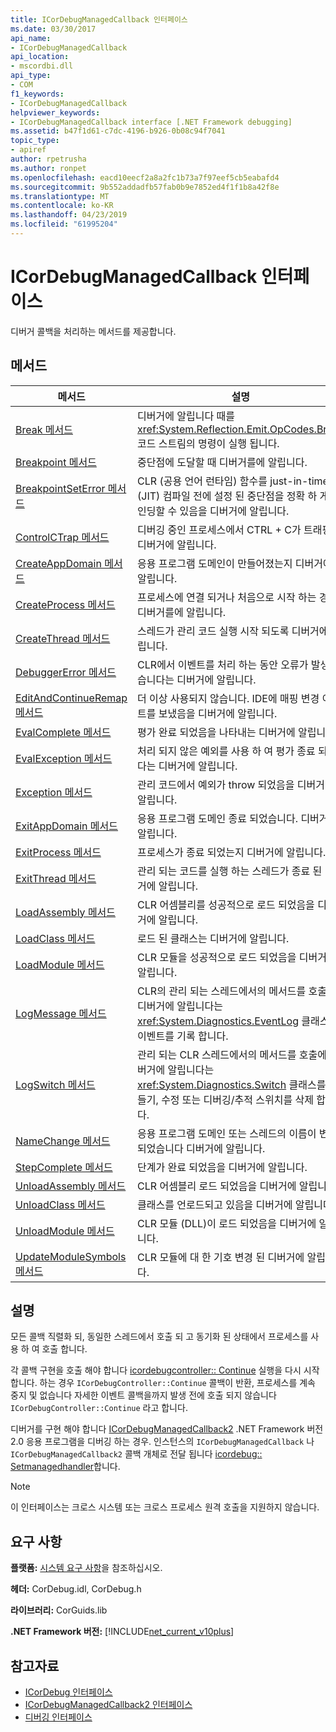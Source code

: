```yaml
---
title: ICorDebugManagedCallback 인터페이스
ms.date: 03/30/2017
api_name:
- ICorDebugManagedCallback
api_location:
- mscordbi.dll
api_type:
- COM
f1_keywords:
- ICorDebugManagedCallback
helpviewer_keywords:
- ICorDebugManagedCallback interface [.NET Framework debugging]
ms.assetid: b47f1d61-c7dc-4196-b926-0b08c94f7041
topic_type:
- apiref
author: rpetrusha
ms.author: ronpet
ms.openlocfilehash: eacd10eecf2a8a2fc1b73a7f97eef5cb5eabafd4
ms.sourcegitcommit: 9b552addadfb57fab0b9e7852ed4f1f1b8a42f8e
ms.translationtype: MT
ms.contentlocale: ko-KR
ms.lasthandoff: 04/23/2019
ms.locfileid: "61995204"
---
```

# <a name="icordebugmanagedcallback-interface"></a>ICorDebugManagedCallback 인터페이스
디버거 콜백을 처리하는 메서드를 제공합니다.  
  
## <a name="methods"></a>메서드  
  
|메서드|설명|  
|------------|-----------------|  
|[Break 메서드](../../../../docs/framework/unmanaged-api/debugging/icordebugmanagedcallback-break-method.md)|디버거에 알립니다 때를 <xref:System.Reflection.Emit.OpCodes.Break> 코드 스트림의 명령이 실행 됩니다.|  
|[Breakpoint 메서드](../../../../docs/framework/unmanaged-api/debugging/icordebugmanagedcallback-breakpoint-method.md)|중단점에 도달할 때 디버거를에 알립니다.|  
|[BreakpointSetError 메서드](../../../../docs/framework/unmanaged-api/debugging/icordebugmanagedcallback-breakpointseterror-method.md)|CLR (공용 언어 런타임) 함수를 just-in-time (JIT) 컴파일 전에 설정 된 중단점을 정확 하 게 바인딩할 수 있음을 디버거에 알립니다.|  
|[ControlCTrap 메서드](../../../../docs/framework/unmanaged-api/debugging/icordebugmanagedcallback-controlctrap-method.md)|디버깅 중인 프로세스에서 CTRL + C가 트래핑는 디버거에 알립니다.|  
|[CreateAppDomain 메서드](../../../../docs/framework/unmanaged-api/debugging/icordebugmanagedcallback-createappdomain-method.md)|응용 프로그램 도메인이 만들어졌는지 디버거에 알립니다.|  
|[CreateProcess 메서드](../../../../docs/framework/unmanaged-api/debugging/icordebugmanagedcallback-createprocess-method.md)|프로세스에 연결 되거나 처음으로 시작 하는 경우 디버거를에 알립니다.|  
|[CreateThread 메서드](../../../../docs/framework/unmanaged-api/debugging/icordebugmanagedcallback-createthread-method.md)|스레드가 관리 코드 실행 시작 되도록 디버거에 알립니다.|  
|[DebuggerError 메서드](../../../../docs/framework/unmanaged-api/debugging/icordebugmanagedcallback-debuggererror-method.md)|CLR에서 이벤트를 처리 하는 동안 오류가 발생 했습니다는 디버거에 알립니다.|  
|[EditAndContinueRemap 메서드](../../../../docs/framework/unmanaged-api/debugging/icordebugmanagedcallback-editandcontinueremap-method.md)|더 이상 사용되지 않습니다. IDE에 매핑 변경 이벤트를 보냈음을 디버거에 알립니다.|  
|[EvalComplete 메서드](../../../../docs/framework/unmanaged-api/debugging/icordebugmanagedcallback-evalcomplete-method.md)|평가 완료 되었음을 나타내는 디버거에 알립니다.|  
|[EvalException 메서드](../../../../docs/framework/unmanaged-api/debugging/icordebugmanagedcallback-evalexception-method.md)|처리 되지 않은 예외를 사용 하 여 평가 종료 되었다는 디버거에 알립니다.|  
|[Exception 메서드](../../../../docs/framework/unmanaged-api/debugging/icordebugmanagedcallback-exception-method.md)|관리 코드에서 예외가 throw 되었음을 디버거에 알립니다.|  
|[ExitAppDomain 메서드](../../../../docs/framework/unmanaged-api/debugging/icordebugmanagedcallback-exitappdomain-method.md)|응용 프로그램 도메인 종료 되었습니다. 디버거에 알립니다.|  
|[ExitProcess 메서드](../../../../docs/framework/unmanaged-api/debugging/icordebugmanagedcallback-exitprocess-method.md)|프로세스가 종료 되었는지 디버거에 알립니다.|  
|[ExitThread 메서드](../../../../docs/framework/unmanaged-api/debugging/icordebugmanagedcallback-exitthread-method.md)|관리 되는 코드를 실행 하는 스레드가 종료 된 디버거에 알립니다.|  
|[LoadAssembly 메서드](../../../../docs/framework/unmanaged-api/debugging/icordebugmanagedcallback-loadassembly-method.md)|CLR 어셈블리를 성공적으로 로드 되었음을 디버거에 알립니다.|  
|[LoadClass 메서드](../../../../docs/framework/unmanaged-api/debugging/icordebugmanagedcallback-loadclass-method.md)|로드 된 클래스는 디버거에 알립니다.|  
|[LoadModule 메서드](../../../../docs/framework/unmanaged-api/debugging/icordebugmanagedcallback-loadmodule-method.md)|CLR 모듈을 성공적으로 로드 되었음을 디버거에 알립니다.|  
|[LogMessage 메서드](../../../../docs/framework/unmanaged-api/debugging/icordebugmanagedcallback-logmessage-method.md)|CLR의 관리 되는 스레드에서의 메서드를 호출에 디버거에 알립니다는 <xref:System.Diagnostics.EventLog> 클래스는 이벤트를 기록 합니다.|  
|[LogSwitch 메서드](../../../../docs/framework/unmanaged-api/debugging/icordebugmanagedcallback-logswitch-method.md)|관리 되는 CLR 스레드에서의 메서드를 호출에 디버거에 알립니다는 <xref:System.Diagnostics.Switch> 클래스를 만들기, 수정 또는 디버깅/추적 스위치를 삭제 합니다.|  
|[NameChange 메서드](../../../../docs/framework/unmanaged-api/debugging/icordebugmanagedcallback-namechange-method.md)|응용 프로그램 도메인 또는 스레드의 이름이 변경 되었습니다 디버거에 알립니다.|  
|[StepComplete 메서드](../../../../docs/framework/unmanaged-api/debugging/icordebugmanagedcallback-stepcomplete-method.md)|단계가 완료 되었음을 디버거에 알립니다.|  
|[UnloadAssembly 메서드](../../../../docs/framework/unmanaged-api/debugging/icordebugmanagedcallback-unloadassembly-method.md)|CLR 어셈블리 로드 되었음을 디버거에 알립니다.|  
|[UnloadClass 메서드](../../../../docs/framework/unmanaged-api/debugging/icordebugmanagedcallback-unloadclass-method.md)|클래스를 언로드되고 있음을 디버거에 알립니다.|  
|[UnloadModule 메서드](../../../../docs/framework/unmanaged-api/debugging/icordebugmanagedcallback-unloadmodule-method.md)|CLR 모듈 (DLL)이 로드 되었음을 디버거에 알립니다.|  
|[UpdateModuleSymbols 메서드](../../../../docs/framework/unmanaged-api/debugging/icordebugmanagedcallback-updatemodulesymbols-method.md)|CLR 모듈에 대 한 기호 변경 된 디버거에 알립니다.|  
  
## <a name="remarks"></a>설명  
 모든 콜백 직렬화 되, 동일한 스레드에서 호출 되 고 동기화 된 상태에서 프로세스를 사용 하 여 호출 합니다.  
  
 각 콜백 구현을 호출 해야 합니다 [icordebugcontroller:: Continue](../../../../docs/framework/unmanaged-api/debugging/icordebugcontroller-continue-method.md) 실행을 다시 시작 합니다. 하는 경우 `ICorDebugController::Continue` 콜백이 반환, 프로세스를 계속 중지 및 없습니다 자세한 이벤트 콜백을까지 발생 전에 호출 되지 않습니다 `ICorDebugController::Continue` 라고 합니다.  
  
 디버거를 구현 해야 합니다 [ICorDebugManagedCallback2](../../../../docs/framework/unmanaged-api/debugging/icordebugmanagedcallback2-interface.md) .NET Framework 버전 2.0 응용 프로그램을 디버깅 하는 경우. 인스턴스의 `ICorDebugManagedCallback` 나 `ICorDebugManagedCallback2` 콜백 개체로 전달 됩니다 [icordebug:: Setmanagedhandler](../../../../docs/framework/unmanaged-api/debugging/icordebug-setmanagedhandler-method.md)합니다.  
  
> [!NOTE]
>  이 인터페이스는 크로스 시스템 또는 크로스 프로세스 원격 호출을 지원하지 않습니다.  
  
## <a name="requirements"></a>요구 사항  
 **플랫폼:** [시스템 요구 사항](../../../../docs/framework/get-started/system-requirements.md)을 참조하십시오.  
  
 **헤더:** CorDebug.idl, CorDebug.h  
  
 **라이브러리:** CorGuids.lib  
  
 **.NET Framework 버전:** [!INCLUDE[net_current_v10plus](../../../../includes/net-current-v10plus-md.md)]  
  
## <a name="see-also"></a>참고자료

- [ICorDebug 인터페이스](../../../../docs/framework/unmanaged-api/debugging/icordebug-interface.md)
- [ICorDebugManagedCallback2 인터페이스](../../../../docs/framework/unmanaged-api/debugging/icordebugmanagedcallback2-interface.md)
- [디버깅 인터페이스](../../../../docs/framework/unmanaged-api/debugging/debugging-interfaces.md)
